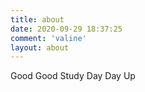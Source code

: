 ```yaml
---
title: about
date: 2020-09-29 18:37:25
comment: 'valine'
layout: about
---
```


Good Good Study Day Day Up
